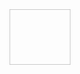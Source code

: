 <div align="center">
  <img ![Neovim](https://github.com/ilias777/nvim/assets/39212564/95fe8142-a333-40fe-a762-4b268b1c6f55) width="110", height="100">
</div>
